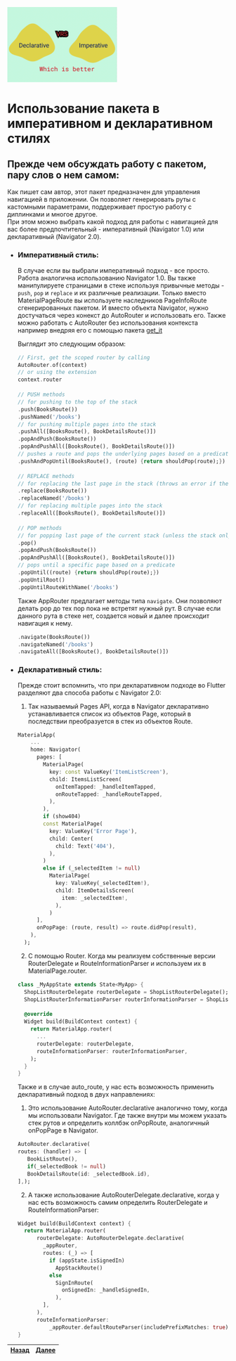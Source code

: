 <p>
	<img src="./../rersources/imperative_vs_declarative.png" alt="routes" width="250">
</p>

# Использование пакета в императивном и декларативном стилях

## Прежде чем обсуждать работу с пакетом, пару слов о нем самом:

Как пишет сам автор, этот пакет предназначен для управления навигацией в приложении. Он позволяет генерировать руты с кастомными параметрами, поддерживает простую работу с диплинками и многое другое.<br/>
При этом можно выбрать какой подход для работы с навигацией для вас более предпочтительный - императивный (Navigator 1.0) или декларативный (Navigator 2.0).

* ### **Императивный стиль**:

  В случае если вы выбрали императивный подход - все просто. Работа аналогична использованию Navigator 1.0. Вы также манипулируете страницами в стеке используя привычные методы - `push`, `pop` и `replace` и их различные реализации. Только вместо MaterialPageRoute вы используете наследников PageInfoRoute сгенерированных пакетом. И вместо объекта Navigator, нужно достучаться через конекст до AutoRouter и использовать его. Также можно работать с AutoRouter без использования контекста например внедряя его с помощью пакета [get_it](https://pub.dev/packages/get_it) 
  
   Выглядит это следующим образом:
   
   ```dart
   // First, get the scoped router by calling
  AutoRouter.of(context)
  // or using the extension
  context.router

  // PUSH methods
  // for pushing to the top of the stack
  .push(BooksRoute())
  .pushNamed('/books')  
  // for pushing multiple pages into the stack
  .pushAll([BooksRoute(), BookDetailsRoute()])
  .popAndPush(BooksRoute())
  .popAndPushAll([BooksRoute(), BookDetailsRoute()]) 
  // pushes a route and pops the underlying pages based on a predicate
  .pushAndPopUntil(BooksRoute(), (route) {return shouldPop(route);})

  // REPLACE methods
  // for replacing the last page in the stack (throws an error if the stack is empty)
  .replace(BooksRoute())
  .replaceNamed('/books')
  // for replacing multiple pages into the stack
  .replaceAll([BooksRoute(), BookDetailsRoute()]) 

  // POP methods
  // for popping last page of the current stack (unless the stack only has one entry)
  .pop()
  .popAndPush(BooksRoute())
  .popAndPushAll([BooksRoute(), BookDetailsRoute()])
  // pops until a specific page based on a predicate
  .popUntil((route) {return shouldPop(route);})
  .popUntilRoot()
  .popUntilRouteWithName('/books') 
   ```
   
   Также AppRouter предлагает методы типа `navigate`. Они позволяют делать pop до тех пор пока не встретят нужный рут. В случае если данного рута в стеке нет, создается новый и далее происходит навигация к нему.
   
   ```dart
  .navigate(BooksRoute())
  .navigateNamed('/books')  
  .navigateAll([BooksRoute(), BookDetailsRoute()])
   ```

* ### **Декларативный стиль**:
  
  Прежде стоит вспомнить, что при декларативном подходе во Flutter разделяют два способа работы с Navigator 2.0:
  1. Так называемый Pages API, когда в Navigator декларативно устанавливается список из объектов Page, который в последствии преобразуется в стек из объектов Route.
  ```dart
  MaterialApp(
      ...
      home: Navigator(
        pages: [
          MaterialPage(
            key: const ValueKey('ItemListScreen'),
            child: ItemsListScreen(
              onItemTapped: _handleItemTapped,
              onRouteTapped: _handleRouteTapped,
            ),
          ),
          if (show404)
          const MaterialPage(
            key: ValueKey('Error Page'),
            child: Center(
              child: Text('404'),
            ),
          )
          else if (_selectedItem != null)
            MaterialPage(
              key: ValueKey(_selectedItem!),
              child: ItemDetailsScreen(
                item: _selectedItem!,
              ),
            )
        ],
        onPopPage: (route, result) => route.didPop(result),
      ),
    );
  ```
  2. С помощью Router. Когда мы реализуем собственные версии RouterDelegate и RouteInformationParser и используем их в MaterialPage.router.
  ```dart
  class _MyAppState extends State<MyApp> {
    ShopListRouterDelegate routerDelegate = ShopListRouterDelegate();
    ShopListRouterInformationParser routerInformationParser = ShopListRouterInformationParser();

    @override
    Widget build(BuildContext context) {
      return MaterialApp.router(
        ...
        routerDelegate: routerDelegate,
        routeInformationParser: routerInformationParser,
      );
    }
  }
  ```
  
  Также и в случае auto_route, у нас есть возможность применить декларативный подход в двух направлениях:
  
  1. Это использование AutoRouter.declarative аналогично тому, когда мы использовали Navigator. Где также внутри мы можем указать стек рутов и определить коллбэк onPopRoute, аналогичный onPopPage в Navigator.
  ```dart
  AutoRouter.declarative(      
  routes: (handler) => [      
     BookListRoute(),      
     if(_selectedBook != null)      
     BookDetailsRoute(id: _selectedBook.id),      
  ],);    
  ```
  2. А также использование AutoRouterDelegate.declarative, когда у нас есть возможность самим определить RouterDelegate и RouteInformationParser:
  ```dart
  Widget build(BuildContext context) {
    return MaterialApp.router(
        routerDelegate: AutoRouterDelegate.declarative(
          _appRouter,
          routes: (_) => [
            if (appState.isSignedIn)
              AppStackRoute()
            else
              SignInRoute(
                onSignedIn: _handleSignedIn,
              ),
          ],
        ),
        routeInformationParser:
            _appRouter.defaultRouteParser(includePrefixMatches: true));
  }
  ```
  
| [Назад](./../../README.md) | [Далее](./../auto_route/under_the_hood.md) |
| -------------------------- | ------------------------------------------ |